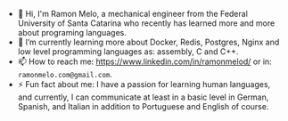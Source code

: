 - 👋 Hi, I'm Ramon Melo, a mechanical engineer from the Federal University of Santa Catarina who recently has learned more and more about programing languages.
- 🌱 I’m currently learning more about Docker, Redis, Postgres, Nginx and low level programming languages as: assembly, C and C++.
- 📫 How to reach me: https://www.linkedin.com/in/ramonmelod/ or in: ```ramonmelo.com@gmail.com```.
- ⚡ Fun fact about me: I have a passion for learning human languages, and currently, I can communicate at least in a basic level in German, Spanish, and Italian in addition to Portuguese and English of course.

<!---
Ramonmelod/Ramonmelod is a ✨ special ✨ repository because its `README.md` (this file) appears on your GitHub profile.
You can click the Preview link to take a look at your changes.
--->

